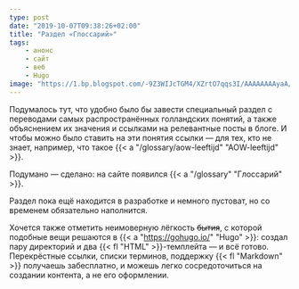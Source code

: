 ```yaml
---
type: post
date: "2019-10-07T09:38:26+02:00"
title: "Раздел «Глоссарий»"
tags:
    - анонс
    - сайт
    - веб
    - Hugo
image: "https://1.bp.blogspot.com/-9Z3WIJcTGM4/XZrtO7qqs3I/AAAAAAAAyaA/scGKrBn2t8MzIRKJTyAFgAPyI7OupiQxwCKgBGAsYHg/s1600/dictionary.webp"
---
```


Подумалось тут, что удобно было бы завести специальный раздел с переводами самых распространённых голландских понятий, а также объяснением их значения и ссылками на релевантные посты в блоге. И чтобы можно было ставить на эти понятия ссылки — для тех, кто не знает, например, что такое {{< a "/glossary/aow-leeftijd" "AOW-leeftijd" >}}.

Подумано — сделано: на сайте появился {{< a "/glossary" "Глоссарий" >}}.

<!--more-->

Раздел пока ещё находится в разработке и немного пустоват, но со временем обязательно наполнится.

Хочется также отметить неимоверную лёгкость ~~бытия~~, с которой подобные вещи решаются в {{< a "https://gohugo.io/" "Hugo" >}}: создал пару директорий и два {{< fl "HTML" >}}-темплейта — и всё готово. Перекрёстные ссылки, списки терминов, поддержку {{< fl "Markdown" >}} получаешь забесплатно, и можешь легко сосредоточиться на создании контента, а не его оформлении.